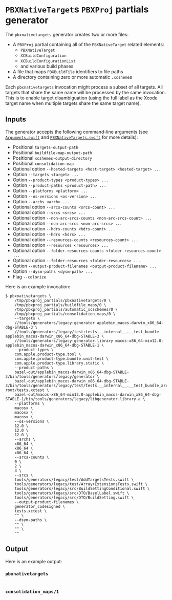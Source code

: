 # `PBXNativeTarget`s `PBXProj` partials generator

The `pbxnativetargets` generator creates two or more files:

- A `PBXProj` partial containing all of the `PBXNativeTarget` related elements:
  - `PBXNativeTarget`
  - `XCBuildConfiguration`
  - `XCBuildConfigurationList`
  - and various build phases
- A file that maps `PBXBuildFile` identifiers to file paths
- A directory containing zero or more automatic `.xcsheme`s

Each `pbxnativetargets` invocation might process a subset of all targets. All
targets that share the same name will be processed by the same invocation. This
is to enable target disambiguation (using the full label as the Xcode target
name when multiple targets share the same target name).

## Inputs

The generator accepts the following command-line arguments (see
[`Arguments.swift`](src/Generator/Arguments.swift) and
[`PBXNativeTargets.swift`](src/PBXNativeTargets.swift) for more details):

- Positional `targets-output-path`
- Positional `buildfile-map-output-path`
- Positional `xcshemes-output-directory`
- Positional `consolidation-map`
- Optional option `--hosted-targets <host-target> <hosted-target> ...`
- Option `--targets <target> ...`
- Option `--product-types <product-types> ...`
- Option `--product-paths <product-path> ...`
- Option `--platforms <platform> ...`
- Option `--os-versions <os-version> ...`
- Option `--archs <arch> ...`
- Optional option `--srcs-counts <srcs-count> ...`
- Optional option `--srcs <srcs> ...`
- Optional option `--non-arc-srcs-counts <non-arc-srcs-count> ...`
- Optional option `--non-arc-srcs <non-arc-srcs> ...`
- Optional option `--hdrs-counts <hdrs-count> ...`
- Optional option `--hdrs <hdrs> ...`
- Optional option `--resources-counts <resources-count> ...`
- Optional option `--resources <resources> ...`
- Optional option `--folder-resources-counts <folder-resources-count> ...`
- Optional option `--folder-resources <folder-resources> ...`
- Option `--output-product-filenames <output-product-filename> ...`
- Option `--dysm-paths <dysm-path> ...`
- Flag `--colorize`

Here is an example invocation:

```shell
$ pbxnativetargets \
    /tmp/pbxproj_partials/pbxnativetargets/0 \
    /tmp/pbxproj_partials/buildfile_maps/0 \
    /tmp/pbxproj_partials/automatic_xcschemes/0 \
    /tmp/pbxproj_partials/consolidation_maps/0 \
    --targets \
    //tools/generators/legacy:generator applebin_macos-darwin_x86_64-dbg-STABLE-3 \
    //tools/generators/legacy/test:tests.__internal__.__test_bundle applebin_macos-darwin_x86_64-dbg-STABLE-3 \
    //tools/generators/legacy:generator.library macos-x86_64-min12.0-applebin_macos-darwin_x86_64-dbg-STABLE-1 \
    --product-types \
    com.apple.product-type.tool \
    com.apple.product-type.bundle.unit-test \
    com.apple.product-type.library.static \
    --product-paths \
    bazel-out/applebin_macos-darwin_x86_64-dbg-STABLE-3/bin/tools/generators/legacy/generator \
    bazel-out/applebin_macos-darwin_x86_64-dbg-STABLE-3/bin/tools/generators/legacy/test/tests.__internal__.__test_bundle_archive-root/tests.xctest \
    bazel-out/macos-x86_64-min12.0-applebin_macos-darwin_x86_64-dbg-STABLE-1/bin/tools/generators/legacy/libgenerator.library.a \
    --platforms \
    macosx \
    macosx \
    macosx \
    --os-versions \
    12.0 \
    12.0 \
    12.0 \
    --archs \
    x86_64 \
    x86_64 \
    x86_64 \
    --srcs-counts \
    0 \
    2 \
    3 \
    --srcs \
    tools/generators/legacy/test/AddTargetsTests.swift \
    tools/generators/legacy/test/Array+ExtensionsTests.swift \
    tools/generators/legacy/src/BuildSettingConditional.swift \
    tools/generators/legacy/src/DTO/BazelLabel.swift \
    tools/generators/legacy/src/DTO/BuildSetting.swift \
    --output-product-filenames \
    generator_codesigned \
    tests.xctest \
    "" \
    --dsym-paths \
    "" \
    "" \
    ""
```

## Output

Here is an example output:

### `pbxnativetargets`

```

```

### `consolidation_maps/1`

```

```
